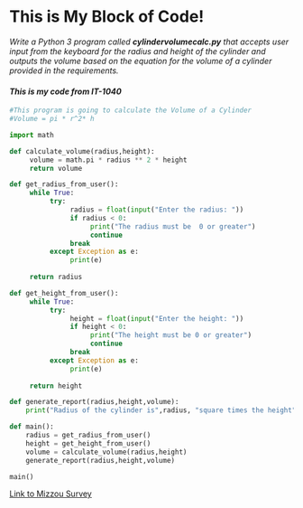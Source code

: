 # **This is My Block of Code!**

_Write a Python 3 program called **cylindervolumecalc.py** that accepts user input from the keyboard for the radius and height of the cylinder and outputs the volume based on the equation for the volume of a cylinder provided in the requirements._

#### _This is my code from IT-1040_
```python
#This program is going to calculate the Volume of a Cylinder
#Volume = pi * r^2* h

import math

def calculate_volume(radius,height):
     volume = math.pi * radius ** 2 * height
     return volume

def get_radius_from_user():
     while True:
          try:
               radius = float(input("Enter the radius: "))
               if radius < 0:
                    print("The radius must be  0 or greater")
                    continue
               break
          except Exception as e:
               print(e)
               
     return radius

def get_height_from_user():
     while True:
          try:
               height = float(input("Enter the height: "))
               if height < 0:
                    print("The height must be 0 or greater")
                    continue
               break
          except Exception as e:
               print(e)
               
     return height

def generate_report(radius,height,volume):
    print("Radius of the cylinder is",radius, "square times the height",height, "equals the volume of", volume)

def main():
    radius = get_radius_from_user()
    height = get_height_from_user()
    volume = calculate_volume(radius,height)
    generate_report(radius,height,volume)

main()

```

[Link to Mizzou Survey](MizzouSurvey.md)
